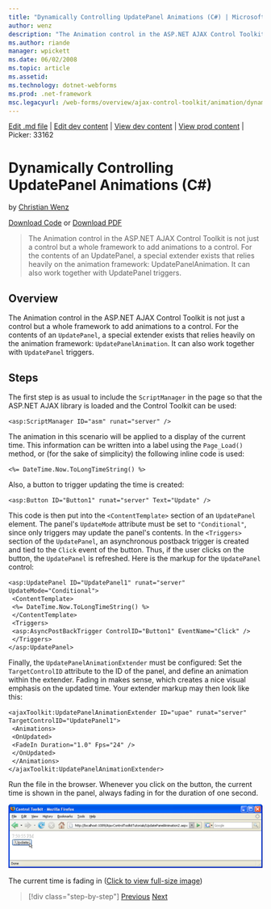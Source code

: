 ```yaml
---
title: "Dynamically Controlling UpdatePanel Animations (C#) | Microsoft Docs"
author: wenz
description: "The Animation control in the ASP.NET AJAX Control Toolkit is not just a control but a whole framework to add animations to a control. For the contents of an..."
ms.author: riande
manager: wpickett
ms.date: 06/02/2008
ms.topic: article
ms.assetid: 
ms.technology: dotnet-webforms
ms.prod: .net-framework
msc.legacyurl: /web-forms/overview/ajax-control-toolkit/animation/dynamically-controlling-updatepanel-animations-cs
---
```

[Edit .md file](C:\Projects\msc\dev\Msc.Www\Web.ASP\App_Data\github\web-forms\overview\ajax-control-toolkit\animation\dynamically-controlling-updatepanel-animations-cs.md) | [Edit dev content](http://www.aspdev.net/umbraco#/content/content/edit/24862) | [View dev content](http://docs.aspdev.net/tutorials/web-forms/overview/ajax-control-toolkit/animation/dynamically-controlling-updatepanel-animations-cs.html) | [View prod content](http://www.asp.net/web-forms/overview/ajax-control-toolkit/animation/dynamically-controlling-updatepanel-animations-cs) | Picker: 33162

Dynamically Controlling UpdatePanel Animations (C#)
====================
by [Christian Wenz](https://github.com/wenz)

[Download Code](http://download.microsoft.com/download/9/3/f/93f8daea-bebd-4821-833b-95205389c7d0/UpdatePanelAnimation2.cs.zip) or [Download PDF](http://download.microsoft.com/download/b/6/a/b6ae89ee-df69-4c87-9bfb-ad1eb2b23373/updatepanelanimation2CS.pdf)

> The Animation control in the ASP.NET AJAX Control Toolkit is not just a control but a whole framework to add animations to a control. For the contents of an UpdatePanel, a special extender exists that relies heavily on the animation framework: UpdatePanelAnimation. It can also work together with UpdatePanel triggers.


## Overview

The Animation control in the ASP.NET AJAX Control Toolkit is not just a control but a whole framework to add animations to a control. For the contents of an `UpdatePanel`, a special extender exists that relies heavily on the animation framework: `UpdatePanelAnimation`. It can also work together with `UpdatePanel` triggers.

## Steps

The first step is as usual to include the `ScriptManager` in the page so that the ASP.NET AJAX library is loaded and the Control Toolkit can be used:


    <asp:ScriptManager ID="asm" runat="server" />

The animation in this scenario will be applied to a display of the current time. This information can be written into a label using the `Page_Load()` method, or (for the sake of simplicity) the following inline code is used:


    <%= DateTime.Now.ToLongTimeString() %>

Also, a button to trigger updating the time is created:


    <asp:Button ID="Button1" runat="server" Text="Update" />

This code is then put into the `<ContentTemplate>` section of an `UpdatePanel` element. The panel's `UpdateMode` attribute must be set to `"Conditional"`, since only triggers may update the panel's contents. In the `<Triggers>` section of the `UpdatePanel`, an asynchronous postback trigger is created and tied to the `Click` event of the button. Thus, if the user clicks on the button, the `UpdatePanel` is refreshed. Here is the markup for the `UpdatePanel` control:


    <asp:UpdatePanel ID="UpdatePanel1" runat="server" UpdateMode="Conditional">
     <ContentTemplate>
     <%= DateTime.Now.ToLongTimeString() %>
     </ContentTemplate>
     <Triggers>
     <asp:AsyncPostBackTrigger ControlID="Button1" EventName="Click" />
     </Triggers>
    </asp:UpdatePanel>

Finally, the `UpdatePanelAnimationExtender` must be configured: Set the `TargetControlID` attribute to the ID of the panel, and define an animation within the extender. Fading in makes sense, which creates a nice visual emphasis on the updated time. Your extender markup may then look like this:


    <ajaxToolkit:UpdatePanelAnimationExtender ID="upae" runat="server" TargetControlID="UpdatePanel1">
     <Animations>
     <OnUpdated>
     <FadeIn Duration="1.0" Fps="24" />
     </OnUpdated>
     </Animations>
    </ajaxToolkit:UpdatePanelAnimationExtender>

Run the file in the browser. Whenever you click on the button, the current time is shown in the panel, always fading in for the duration of one second.


[![The current time is fading in](dynamically-controlling-updatepanel-animations-cs/_static/image2.png)](dynamically-controlling-updatepanel-animations-cs/_static/image1.png)

The current time is fading in ([Click to view full-size image](dynamically-controlling-updatepanel-animations-cs/_static/image3.png))

>[!div class="step-by-step"] [Previous](animating-an-updatepanel-control-cs.md) [Next](adding-animation-to-a-control-vb.md)